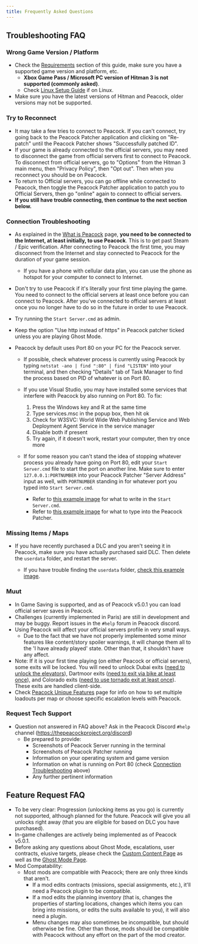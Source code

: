 ```yaml
---
title: Frequently Asked Questions
---
```


## Troubleshooting FAQ

### Wrong Game Version / Platform

-   Check the [Requirements](https://thepeacockproject.org/wiki/intel/requirements) section of this guide, make sure you have a supported game version and platform, etc.
    -   **Xbox Game Pass / Microsoft PC version of Hitman 3 is not supported (commonly asked)**.
    -   Check [Linux Setup Guide](https://thepeacockproject.org/wiki/guides/linux-setup) if on Linux.
-   Make sure you have the latest versions of Hitman and Peacock, older versions may not be supported.

### Try to Reconnect

-   It may take a few tries to connect to Peacock. If you can't connect, try going back to the Peacock Patcher application and clicking on "Re-patch" until the Peacock Patcher shows "Successfully patched ID".
-   If your game is already connected to the official servers, you may need to disconnect the game from official servers first to connect to Peacock. To disconnect from official servers, go to "Options" from the Hitman 3 main menu, then "Privacy Policy", then "Opt out". Then when you reconnect you should be on Peacock.
-   To return to Official servers, you can go offline while connected to Peacock, then toggle the Peacock Patcher application to patch you to Official Servers, then go "online" again to connect to official servers.
-   **If you still have trouble connecting, then continue to the next section below.**

### Connection Troubleshooting

-   As explained in the [What is Peacock](https://thepeacockproject.org/wiki/intel/what-is-peacock) page, **you need to be connected to the Internet, at least initially, to use Peacock**. This is to get past Steam / Epic verification. After connecting to Peacock the first time, you may disconnect from the Internet and stay connected to Peacock for the duration of your game session.
    -   If you have a phone with cellular data plan, you can use the phone as hotspot for your computer to connect to Internet.
-   Don't try to use Peacock if it's literally your first time playing the game. You need to connect to the official servers at least once before you can connect to Peacock. After you've connected to official servers at least once you no longer have to do so in the future in order to use Peacock.
-   Try running the `Start Server.cmd` as admin.
-   Keep the option "Use http instead of https" in Peacock patcher ticked unless you are playing Ghost Mode.

-   Peacock by default uses Port 80 on your PC for the Peacock server.

    -   If possible, check whatever process is currently using Peacock by typing `netstat -ano | find ":80" | find "LISTEN"` into your terminal, and then checking "Details" tab of Task Manager to find the process based on PID of whatever is on Port 80.
    -   If you use Visual Studio, you may have installed some services that interfere with Peacock by also running on Port 80. To fix:

        1. Press the Windows key and R at the same time
        2. Type services.msc in the popup box, then hit ok
        3. Check for W3SVC: World Wide Web Publishing Service and Web Deployment Agent Service in the service manager
        4. Disable both if present
        5. Try again, if it doesn't work, restart your computer, then try once more

    -   If for some reason you can't stand the idea of stopping whatever process you already have going on Port 80, edit your `Start Server.cmd` file to start the port on another line. Make sure to enter `127.0.0.1:PORTNUMBER` into your Peacock Patcher "Server Address" input as well, with `PORTNUMBER` standing in for whatever port you typed into `Start Server.cmd`.
        -   Refer to [this example image](https://media.discordapp.net/attachments/839264571990343681/985885230634242048/unknown.png) for what to write in the `Start Server.cmd`.
        -   Refer to [this example image](https://media.discordapp.net/attachments/839264571990343681/992523717869568050/unknown.png) for what to type into the Peacock Patcher.

### Missing Items / Maps

-   If you have recently purchased a DLC and you aren't seeing it in Peacock, make sure you have actually purchased said DLC. Then delete the `userdata` folder, and restart the server.

    -   If you have trouble finding the `userdata` folder, [check this example image](https://media.discordapp.net/attachments/833505136290299935/991071183732613200/unknown.png).

### Muut

-   In Game Saving is supported, and as of Peacock v5.0.1 you can load official server saves in Peacock.
-   Challenges (currently implemented in Paris) are still in development and may be buggy. Report issues in the `#help` forum in Peacock discord.
-   Using Peacock will affect your official servers profile in very small ways.
    -   Due to the fact that we have not properly implemented some minor features like content/story spoiler warnings, it will change them all to the 'I have already played' state. Other than that, it shouldn't have any affect.
-   Note: If it is your first time playing (on either Peacock or official servers), some exits will be locked. You will need to unlock Dubai exits ([need to unlock the elevators](https://youtu.be/IEQgRQyQRf8)), Dartmoor exits ([need to exit via bike at least once](https://youtu.be/AJtJZe9jEi8?t=151)), and Colorado exits ([need to use tornado exit at least once](https://youtu.be/3XKWHrKpXwk?t=140)). These exits are handled client-side.
-   Check [Peacock Unique Features](../intel/loadout-profiles-elp) page for info on how to set multiple loadouts per map or choose specific escalation levels with Peacock.

### Request Tech Support

-   Question not answered in FAQ above? Ask in the Peacock Discord `#help` channel (https://thepeacockproject.org/discord)
    -   Be prepared to provide:
        -   Screenshots of Peacock Server running in the terminal
        -   Screenshots of Peacock Patcher running
        -   Information on your operating system and game version
        -   Information on what is running on Port 80 (check [Connection Troubleshooting](faq/#connection-troubleshooting) above)
        -   Any further pertinent information

## Feature Request FAQ

-   To be very clear: Progression (unlocking items as you go) is currently not supported, although planned for the future. Peacock will give you all unlocks right away (that you are eligible for based on DLC you have purchased).
-   In-game challenges are actively being implemented as of Peacock v5.0.1.
-   Before asking any questions about Ghost Mode, escalations, user contracts, elusive targets, please check the [Custom Content Page](https://thepeacockproject.org/wiki/custom-content) as well as the [Ghost Mode Page](https://thepeacockproject.org/wiki/ghost-mode).
-   Mod Compatability:
    -   Most mods are compatible with Peacock; there are only three kinds that aren't.
        -   If a mod edits contracts (missions, special assignments, etc.), it'll need a Peacock plugin to be compatible.
        -   If a mod edits the planning inventory (that is, changes the properties of starting locations, changes which items you can bring into missions, or edits the suits available to you), it will also need a plugin.
        -   Menu changes may also sometimes be incompatible, but should otherwise be fine. Other than those, mods should be compatible with Peacock without any effort on the part of the mod creator.
